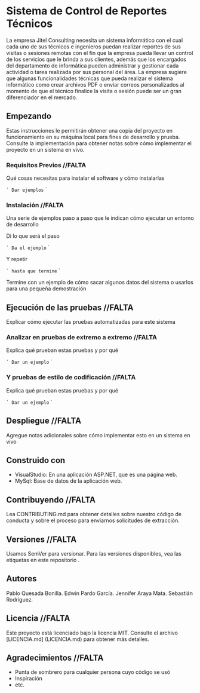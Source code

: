 # Sistema de Control de Reportes Técnicos

La empresa Jitel Consulting necesita un sistema informático con el cual cada uno de sus técnicos e ingenieros puedan realizar 
reportes de sus visitas o sesiones remotas con el fin que la empresa pueda llevar un control de los servicios que le brinda a 
sus clientes, además que los encargados del departamento de informática pueden administrar y gestionar cada actividad o tarea 
realizada por sus personal del área. La empresa sugiere que algunas funcionalidades técnicas que pueda realizar el sistema 
informático como crear archivos PDF o enviar correos personalizados al momento de que el técnico finalice la visita o sesión 
puede ser un gran diferenciador en el mercado.

## Empezando

Estas instrucciones le permitirán obtener una copia del proyecto en funcionamiento en su máquina local para fines de desarrollo y prueba. Consulte la implementación para obtener notas sobre cómo implementar el proyecto en un sistema en vivo.

### Requisitos Previos //FALTA

Qué cosas necesitas para instalar el software y cómo instalarlas

`` `
Dar ejemplos
`` `

### Instalación //FALTA

Una serie de ejemplos paso a paso que le indican cómo ejecutar un entorno de desarrollo

Di lo que será el paso

`` `
Da el ejemplo
`` `

Y repetir

`` `
hasta que termine
`` `

Termine con un ejemplo de cómo sacar algunos datos del sistema o usarlos para una pequeña demostración

## Ejecución de las pruebas //FALTA

Explicar cómo ejecutar las pruebas automatizadas para este sistema

### Analizar en pruebas de extremo a extremo //FALTA

Explica qué prueban estas pruebas y por qué

`` `
Dar un ejemplo
`` `

### Y pruebas de estilo de codificación //FALTA

Explica qué prueban estas pruebas y por qué

`` `
Dar un ejemplo
`` `

## Despliegue //FALTA

Agregue notas adicionales sobre cómo implementar esto en un sistema en vivo

## Construido con

* VisualStudio: En una aplicación ASP.NET, que es una página web.
* MySql: Base de datos de la aplicación web.

## Contribuyendo //FALTA

Lea CONTRIBUTING.md para obtener detalles sobre nuestro código de conducta y sobre el proceso para enviarnos solicitudes de extracción.

## Versiones //FALTA

Usamos SemVer para versionar. Para las versiones disponibles, vea las etiquetas en este repositorio .

## Autores

Pablo Quesada Bonilla.
Edwin Pardo García.
Jennifer Araya Mata.
Sebastián Rodríguez.

## Licencia //FALTA

Este proyecto está licenciado bajo la licencia MIT. Consulte el archivo [LICENCIA.md] (LICENCIA.md) para obtener más detalles.

## Agradecimientos //FALTA

* Punta de sombrero para cualquier persona cuyo código se usó
* Inspiración
* etc.
